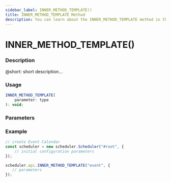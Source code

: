 ```yaml
---
sidebar_label: INNER_METHOD_TEMPLATE()
title: INNER_METHOD_TEMPLATE Method
description: You can learn about the INNER_METHOD_TEMPLATE method in the documentation of the DHTMLX JavaScript Event Calendar library. Browse developer guides and API reference, try out code examples and live demos, and download a free 30-day evaluation version of DHTMLX Event Calendar.
---
```


# INNER_METHOD_TEMPLATE()

### Description

@short: short description...

### Usage

~~~jsx {}
INNER_METHOD_TEMPLATE(
	parameter: type
): void;
~~~

### Parameters

### Example

~~~jsx {7-10}
// create Event Calendar
const scheduler = new scheduler.Scheduler("#root", {
	// initial configuration parameters
});

scheduler.api.INNER_METHOD_TEMPLATE("event", {
   // parameters
});
~~~
